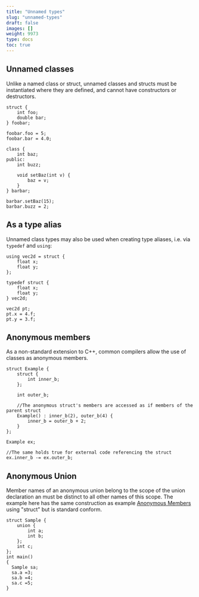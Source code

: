 ```yaml
---
title: "Unnamed types"
slug: "unnamed-types"
draft: false
images: []
weight: 9973
type: docs
toc: true
---
```


## Unnamed classes
Unlike a named class or struct, unnamed classes and structs must be instantiated where they are defined, and cannot have constructors or destructors.

    struct {
        int foo;
        double bar;
    } foobar;

    foobar.foo = 5;
    foobar.bar = 4.0;

    class {
        int baz;
    public:
        int buzz;
        
        void setBaz(int v) {
            baz = v;
        }
    } barbar;
    
    barbar.setBaz(15);
    barbar.buzz = 2;

## As a type alias
Unnamed class types may also be used when creating type aliases, i.e. via `typedef` and `using`:

<!-- if version [lt c++11] -->
    using vec2d = struct {
        float x;
        float y;
    };
<!-- end version if -->

    typedef struct {
        float x;
        float y;
    } vec2d;

<!-- -->

    vec2d pt;
    pt.x = 4.f;
    pt.y = 3.f;

## Anonymous members
As a non-standard extension to C++, common compilers allow the use of classes as anonymous members.

    struct Example {
        struct {
            int inner_b;
        };
        
        int outer_b;
        
        //The anonymous struct's members are accessed as if members of the parent struct
        Example() : inner_b(2), outer_b(4) {
            inner_b = outer_b + 2;
        }
    };

    Example ex;

    //The same holds true for external code referencing the struct
    ex.inner_b -= ex.outer_b;

## Anonymous Union
Member names of an anonymous union belong to the scope of the union declaration an must be distinct to all other names of this scope. The example here has the same construction as example [Anonymous Members][1] using "struct" but is standard conform.

    struct Sample {
        union {
            int a;
            int b;
        };
        int c;
    };
    int main()
    {
      Sample sa;
      sa.a =3;
      sa.b =4;
      sa.c =5;
    }


  [1]: https://www.wikiod.com/docs/c%2B%2B/2704/unnamed-types/9055/anonymous-members#t=201609090658106572273

